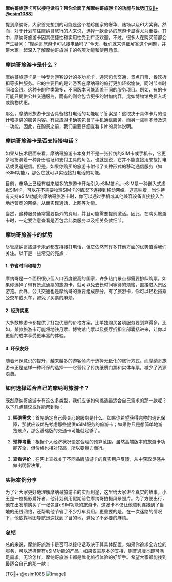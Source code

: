 **摩纳哥旅游卡可以接电话吗？带你全面了解摩纳哥旅游卡的功能与优势[[TG💪+ @esim1088](https://t.me/s/esim1088)]**

提到摩纳哥，大家首先想到的可能是这个袖珍国家的奢华、赌场以及F1大奖赛。然而，对于计划前往摩纳哥旅行的人来说，选择一款合适的旅游卡显得尤为重要。其中，摩纳哥旅游卡因其便捷性和实用性受到广泛欢迎。不过，很多人在购买前都会产生疑问：“摩纳哥旅游卡可以接电话吗？”今天，我们就来详细解答这个问题，并带大家一起深入了解摩纳哥旅游卡的各项功能和使用场景。

### 摩纳哥旅游卡是什么？

摩纳哥旅游卡是一种专为游客设计的多功能卡，通常包含交通、景点门票、餐饮折扣等多种服务。它的主要目的是让游客在摩纳哥的旅行更加轻松愉快，同时节省时间和金钱。这种卡的种类繁多，不同版本可能涵盖不同的服务项目。例如，有的卡可能只提供公共交通服务，而有的则会包含更多的附加内容，比如博物馆免费入场或购物优惠。

那么，摩纳哥旅游卡是否具备接打电话的功能呢？答案是：这取决于具体卡片的设计和提供的服务内容。有些旅游卡确实包含了手机通信服务，而另一些则不涉及这一功能。因此，在购买之前，我们需要仔细查看卡片的具体说明。

### 摩纳哥旅游卡是否支持接电话？

如果从技术层面来看，摩纳哥旅游卡本身并不是一张传统的SIM卡或手机卡，它更多地扮演着一种身份验证和支付工具的角色。也就是说，它并不能直接用来拨打电话或发送短信。但是，如果你购买的旅游卡附带了某种形式的移动通信服务（如eSIM功能），那么它就可以实现接打电话的功能。

目前，市场上已经有越来越多的旅游卡开始引入eSIM技术。eSIM是一种嵌入式虚拟SIM卡，可以在不需要物理SIM卡的情况下连接到移动网络。这意味着，当你持有支持eSIM功能的摩纳哥旅游卡时，你可以通过手机或其他兼容设备直接接入当地运营商的网络，从而实现通话、上网等功能。

当然，这种服务通常需要额外的费用，并且可能需要提前激活。因此，在购买旅游卡时，一定要注意查看是否包含此类服务以及相关条款细节。

### 摩纳哥旅游卡的优势

尽管摩纳哥旅游卡未必都支持接打电话，但它依然有许多其他方面的优势值得我们关注。以下是一些常见的亮点：

#### 1. 节省时间和精力
摩纳哥是一个面积很小但人口密度很高的国家，许多热门景点都需要排队购票。如果你选择了带有景点通票的旅游卡，就可以免去长时间等待的烦恼，直接进入景区游览。此外，公共交通也是摩纳哥的重要组成部分，有了旅游卡，你可以轻松搭乘公交车或火车，避免了买票的麻烦。

#### 2. 经济实惠
大多数旅游卡都提供了打包优惠的价格方案，比单独购买各项服务要划算得多。比如，某款旅游卡可能将地铁月票、博物馆门票以及餐厅折扣全部囊括进来，让你以更低的成本享受更丰富的体验。

#### 3. 环保友好
随着环保意识的提升，越来越多的游客倾向于选择无纸化的旅行方式。而摩纳哥旅游卡正是这样一种环保的选择——它替代了传统纸质门票和实体车票，减少了资源浪费。

### 如何选择适合自己的摩纳哥旅游卡？

既然摩纳哥旅游卡有这么多类型，我们应该如何挑选最适合自己需求的那一款呢？以下几点建议或许能帮到你：

1. **明确需求**：首先确定自己最关心的服务是什么。如果你希望获得完整的通讯保障，那就应该优先考虑那些提供eSIM服务的旅游卡；如果你只是想简单地游览景点，那么基础版的交通卡可能就足够了。
   
2. **预算考量**：根据个人经济状况设定合理的预算范围。虽然高端版本的旅游卡功能齐全，但价格也相对较高，所以要量力而行。

3. **查看评价**：在网上查找关于不同品牌旅游卡的真实用户反馈，从中获取灵感并做出明智决策。

### 实际案例分享

为了让大家更好地理解摩纳哥旅游卡的实际用途，这里给大家讲个真实的故事。小王是一位摄影爱好者，他计划利用假期前往摩纳哥拍摄风景照片。为了方便出行，他在出发前购买了一张包含eSIM功能的旅游卡。这张卡不仅让他顺利连接到了当地的无线网络，还帮助他节省了不少打车费用。更重要的是，在一次迷路的情况下，他依靠地图导航迅速找到了目的地，避免了不必要的麻烦。

### 总结

总的来说，摩纳哥旅游卡是否可以接电话取决于其具体配置。如果你追求全方位的服务，可以选择带有eSIM功能的产品；如果仅需基本的支持，则普通版本即可满足需求。无论怎样，摩纳哥旅游卡都是优化旅行体验的好帮手。希望大家都能找到最适合自己的那一款！

[[TG💪+ @esim1088](https://t.me/s/esim1088) ![Image](https://i.postimg.cc/4NQfJmqS/Snipaste-2025-05-13-00-14-12.png)]